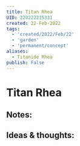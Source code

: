 ```yaml
---
title: Titan Rhea
UID: 220222215331
created: 22-Feb-2022
tags:
  - 'created/2022/Feb/22'
  - 'garden'
  - 'permanent/concept'
aliases:
  - Titanide Rhea
publish: False
---
```

# Titan Rhea

## Notes:


## Ideas & thoughts:


